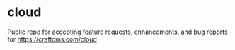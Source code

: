 # cloud
Public repo for accepting feature requests, enhancements, and bug reports for https://craftcms.com/cloud
